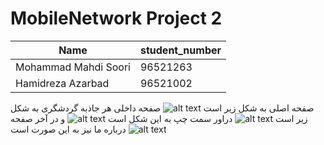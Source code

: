 # MobileNetwork Project 2
Name | student_number
------------ | -------------
Mohammad Mahdi Soori | 96521263
Hamidreza Azarbad | 96521002
صفحه اصلی به شکل زیر است
![alt text](https://github.com/riasati/MobileNetwork/blob/feature_SecondDesign/IMG_20210530_131323.jpg?raw=true)
صفحه داخلی هر جاذبه گردشگری به شکل زیر است
![alt text](https://github.com/riasati/MobileNetwork/blob/feature_SecondDesign/IMG_20210530_131546.jpg?raw=true)
دراور سمت چپ به این شکل است
![alt text](https://github.com/riasati/MobileNetwork/blob/feature_SecondDesign/IMG_20210530_131411.jpg?raw=true)
و در آخر صفحه درباره ما نیز به این صورت است
![alt text](https://github.com/riasati/MobileNetwork/blob/feature_SecondDesign/IMG_20210530_131447.jpg?raw=true)

